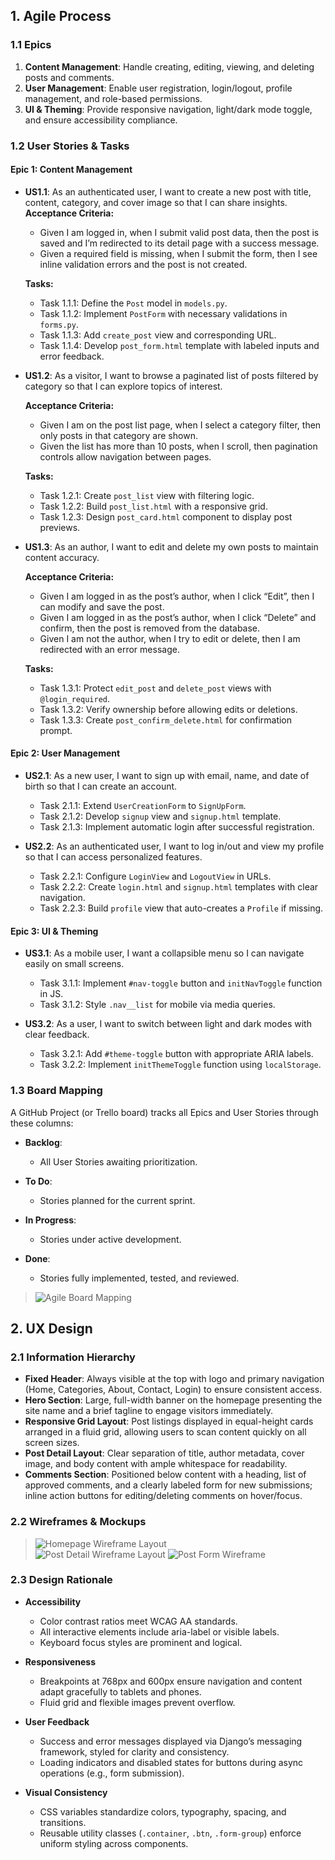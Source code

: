 ## 1. Agile Process

### 1.1 Epics

1. **Content Management**: Handle creating, editing, viewing, and deleting posts and comments.  
2. **User Management**: Enable user registration, login/logout, profile management, and role-based permissions.  
3. **UI & Theming**: Provide responsive navigation, light/dark mode toggle, and ensure accessibility compliance.  

### 1.2 User Stories & Tasks

#### Epic 1: Content Management
- **US1.1**: As an authenticated user, I want to create a new post with title, content, category, and cover image so that I can share insights.
  **Acceptance Criteria:**  
  - Given I am logged in, when I submit valid post data, then the post is saved and I’m redirected to its detail page with a success message.  
  - Given a required field is missing, when I submit the form, then I see inline validation errors and the post is not created.  
  
  **Tasks:**
    - Task 1.1.1: Define the `Post` model in `models.py`.
    - Task 1.1.2: Implement `PostForm` with necessary validations in `forms.py`.  
    - Task 1.1.3: Add `create_post` view and corresponding URL.  
    - Task 1.1.4: Develop `post_form.html` template with labeled inputs and error feedback.  

- **US1.2**: As a visitor, I want to browse a paginated list of posts filtered by category so that I can explore topics of interest.

  **Acceptance Criteria:**
  - Given I am on the post list page, when I select a category filter, then only posts in that category are shown.  
  - Given the list has more than 10 posts, when I scroll, then pagination controls allow navigation between pages.  
  
  **Tasks:**
    - Task 1.2.1: Create `post_list` view with filtering logic.  
    - Task 1.2.2: Build `post_list.html` with a responsive grid.  
    - Task 1.2.3: Design `post_card.html` component to display post previews.  

- **US1.3**: As an author, I want to edit and delete my own posts to maintain content accuracy.

  **Acceptance Criteria:**  
  - Given I am logged in as the post’s author, when I click “Edit”, then I can modify and save the post.  
  - Given I am logged in as the post’s author, when I click “Delete” and confirm, then the post is removed from the database.  
  - Given I am not the author, when I try to edit or delete, then I am redirected with an error message.  
  
  **Tasks:**
  - Task 1.3.1: Protect `edit_post` and `delete_post` views with `@login_required`.  
  - Task 1.3.2: Verify ownership before allowing edits or deletions.  
  - Task 1.3.3: Create `post_confirm_delete.html` for confirmation prompt.  

#### Epic 2: User Management
- **US2.1**: As a new user, I want to sign up with email, name, and date of birth so that I can create an account.  
  - Task 2.1.1: Extend `UserCreationForm` to `SignUpForm`.  
  - Task 2.1.2: Develop `signup` view and `signup.html` template.  
  - Task 2.1.3: Implement automatic login after successful registration.  

- **US2.2**: As an authenticated user, I want to log in/out and view my profile so that I can access personalized features.  
  - Task 2.2.1: Configure `LoginView` and `LogoutView` in URLs.  
  - Task 2.2.2: Create `login.html` and `signup.html` templates with clear navigation.  
  - Task 2.2.3: Build `profile` view that auto-creates a `Profile` if missing.  

#### Epic 3: UI & Theming
- **US3.1**: As a mobile user, I want a collapsible menu so I can navigate easily on small screens.  
  - Task 3.1.1: Implement `#nav-toggle` button and `initNavToggle` function in JS.  
  - Task 3.1.2: Style `.nav__list` for mobile via media queries.  

- **US3.2**: As a user, I want to switch between light and dark modes with clear feedback.  
  - Task 3.2.1: Add `#theme-toggle` button with appropriate ARIA labels.  
  - Task 3.2.2: Implement `initThemeToggle` function using `localStorage`.  

### 1.3 Board Mapping

A GitHub Project (or Trello board) tracks all Epics and User Stories through these columns:

- **Backlog**:  
  - All User Stories awaiting prioritization. 

- **To Do**:  
  - Stories planned for the current sprint. 

- **In Progress**:  
  - Stories under active development.  

- **Done**:  
  - Stories fully implemented, tested, and reviewed.

> ![Agile Board Mapping](./wireframes/board_mapping.png)  

## 2. UX Design

### 2.1 Information Hierarchy

- **Fixed Header**: Always visible at the top with logo and primary navigation (Home, Categories, About, Contact, Login) to ensure consistent access. 
- **Hero Section**: Large, full-width banner on the homepage presenting the site name and a brief tagline to engage visitors immediately.  
- **Responsive Grid Layout**: Post listings displayed in equal-height cards arranged in a fluid grid, allowing users to scan content quickly on all screen sizes.  
- **Post Detail Layout**: Clear separation of title, author metadata, cover image, and body content with ample whitespace for readability.  
- **Comments Section**: Positioned below content with a heading, list of approved comments, and a clearly labeled form for new submissions; inline action buttons for editing/deleting comments on hover/focus.  

### 2.2 Wireframes & Mockups

> ![Homepage Wireframe Layout](./wireframes/home.png)  
> ![Post Detail Wireframe Layout](./wireframes/post_detail.png)
> ![Post Form Wireframe](./wireframes/post_form.png) 

### 2.3 Design Rationale

- **Accessibility**  
  - Color contrast ratios meet WCAG AA standards.  
  - All interactive elements include aria-label or visible labels.  
  - Keyboard focus styles are prominent and logical.  

- **Responsiveness**  
  - Breakpoints at 768px and 600px ensure navigation and content adapt gracefully to tablets and phones.  
  - Fluid grid and flexible images prevent overflow.  

- **User Feedback**  
  - Success and error messages displayed via Django’s messaging framework, styled for clarity and consistency.  
  - Loading indicators and disabled states for buttons during async operations (e.g., form submission).  

- **Visual Consistency**  
  - CSS variables standardize colors, typography, spacing, and transitions.  
  - Reusable utility classes (`.container`, `.btn`, `.form-group`) enforce uniform styling across components.  
